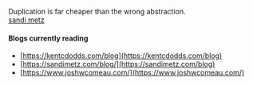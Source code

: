 
Duplication is far cheaper than the wrong abstraction.   
[sandi metz](https://sandimetz.com/blog/2016/1/20/the-wrong-abstraction)


#### Blogs currently reading

- [https://kentcdodds.com/blog](https://kentcdodds.com/blog)
- [https://sandimetz.com/blog/](https://sandimetz.com/blog)
- [https://www.joshwcomeau.com/](https://www.joshwcomeau.com/)
